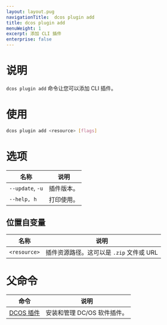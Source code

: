 ```yaml
---
layout: layout.pug
navigationTitle:  dcos plugin add
title: dcos plugin add
menuWeight: 1
excerpt: 添加 CLI 插件
enterprise: false
---
```



# 说明

`dcos plugin add` 命令让您可以添加 CLI 插件。

# 使用

```bash
dcos plugin add <resource> [flags]
```

# 选项

| 名称 | 说明 |
|---------|-------------|
| `--update`, `-u` | 插件版本。 |
|  `--help, h` | 打印使用。|

## 位置自变量

| 名称 | 说明 |
|---------|-------------|
| `<resource>` | 插件资源路径。这可以是 `.zip` 文件或 URL |

# 父命令

| 命令 | 说明 |
|---------|-------------|
| [DCOS 插件](/cn/1.12/cli/command-reference/dcos-plugin/) | 安装和管理 DC/OS 软件插件。 |
